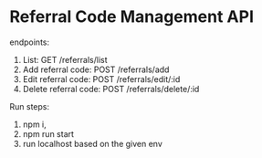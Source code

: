 # Referral Code Management API

endpoints:
1. List: GET /referrals/list
2. Add referral code: POST /referrals/add
3. Edit referral code: POST /referrals/edit/:id
4. Delete referral code: POST /referrals/delete/:id

Run steps:
1. npm i,
2. npm run start
3. run localhost based on the given env